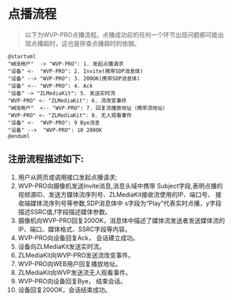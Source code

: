 <!-- 点播流程 -->

# 点播流程

> 以下为WVP-PRO点播流程。点播成功前的任何一个环节出现问题都可能出现点播超时，这也是排查点播超时的依据。

```plantuml
@startuml
"WEB用户"  -> "WVP-PRO": 1. 发起点播请求
"设备" <-  "WVP-PRO": 2. Invite(携带SDP消息体)
"设备" --> "WVP-PRO": 3. 200OK(携带SDP消息体)
"设备" <-- "WVP-PRO": 4. Ack
"设备" -> "ZLMediaKit": 5. 发送实时流
"WVP-PRO" <- "ZLMediaKit": 6. 流改变事件
"WEB用户"  <-- "WVP-PRO": 7. 回复流播放地址（携带流地址）
"WVP-PRO" <- "ZLMediaKit": 8. 无人观看事件
"设备" <-  "WVP-PRO": 9 Bye消息
"设备" -->  "WVP-PRO": 10 200OK
@enduml
```

## 注册流程描述如下:

1. 用户从网页或调用接口发起点播请求;
2. WVP-PRO向摄像机发送Invite消息,消息头域中携带 Subject字段,表明点播的视频源ID、发送方媒体流序列号、ZLMediaKit接收流使用的IP、端口号、
   接收端媒体流序列号等参数,SDP消息体中 s字段为“Play”代表实时点播，y字段描述SSRC值,f字段描述媒体参数。
3. 摄像机向WVP-PRO回复200OK，消息体中描述了媒体流发送者发送媒体流的IP、端口、媒体格式、SSRC字段等内容。
4. WVP-PRO向设备回复Ack， 会话建立成功。
5. 设备向ZLMediaKit发送实时流。
6. ZLMediaKit向WVP-PRO发送流改变事件。
7. WVP-PRO向WEB用户回复播放地址。
8. ZLMediaKit向WVP发送流无人观看事件。
9. WVP-PRO向设备回复Bye， 结束会话。
10. 设备回复200OK，会话结束成功。
